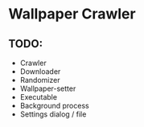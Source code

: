 # Wallpaper Crawler

## TODO:

* Crawler
* Downloader
* Randomizer
* Wallpaper-setter
* Executable
* Background process
* Settings dialog / file



